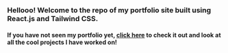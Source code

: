 ### Hellooo! Welcome to the repo of my portfolio site built using React.js and Tailwind CSS. 
#### If you have not seen my portfolio yet, [click here](https://ssameer.dev) to check it out and look at all the cool projects I have worked on!
